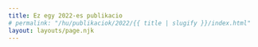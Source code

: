 ```yaml
---
title: Ez egy 2022-es publikacio
# permalink: "/hu/publikaciok/2022/{{ title | slugify }}/index.html"
layout: layouts/page.njk
---
```

